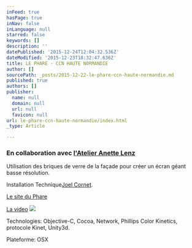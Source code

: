 ```yaml
---
inFeed: true
hasPage: true
inNav: false
inLanguage: null
starred: false
keywords: []
description: ''
datePublished: '2015-12-24T12:04:32.536Z'
dateModified: '2015-12-23T18:32:47.636Z'
title: LE PHARE - CCN HAUTE NORMANDIE
author: []
sourcePath: _posts/2015-12-22-le-phare-ccn-haute-normandie.md
published: true
authors: []
publisher:
  name: null
  domain: null
  url: null
  favicon: null
url: le-phare-ccn-haute-normandie/index.html
_type: Article

---
```

### En collaboration avec [l'Atelier ][0][Anette Lenz][1]

Utilisation des briques de verre de la façade pour créer un écran géant basse résolution.

Installation Technique[Joel Cornet][2].

[Le site du Phare][3]

[La video][4]
![](https://the-grid-user-content.s3-us-west-2.amazonaws.com/6d770f78-7bd0-41b9-a712-050962fab0e2.jpg)

Technologies: Objective-C, Cocoa, Network, Phillips Color Kinetics, protocole Kinet, Unity3d.

Plateforme: OSX

[0]: http://www.nicolasgalinotti.com/projects/
[1]: http://www.anettelenz.com/
[2]: http://akte.fr/accueil/la-compagnie/lequipe/joel-cornet/
[3]: http://www.lephare-ccn.fr/
[4]: https://vimeo.com/99483475